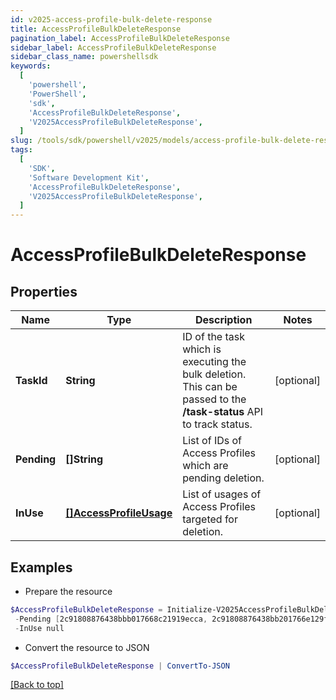 ```yaml
---
id: v2025-access-profile-bulk-delete-response
title: AccessProfileBulkDeleteResponse
pagination_label: AccessProfileBulkDeleteResponse
sidebar_label: AccessProfileBulkDeleteResponse
sidebar_class_name: powershellsdk
keywords:
  [
    'powershell',
    'PowerShell',
    'sdk',
    'AccessProfileBulkDeleteResponse',
    'V2025AccessProfileBulkDeleteResponse',
  ]
slug: /tools/sdk/powershell/v2025/models/access-profile-bulk-delete-response
tags:
  [
    'SDK',
    'Software Development Kit',
    'AccessProfileBulkDeleteResponse',
    'V2025AccessProfileBulkDeleteResponse',
  ]
---
```


# AccessProfileBulkDeleteResponse

## Properties

| Name | Type | Description | Notes |
| --- | --- | --- | --- |
| **TaskId** | **String** | ID of the task which is executing the bulk deletion. This can be passed to the **/task-status** API to track status. | [optional] |
| **Pending** | **[]String** | List of IDs of Access Profiles which are pending deletion. | [optional] |
| **InUse** | [**[]AccessProfileUsage**](access-profile-usage) | List of usages of Access Profiles targeted for deletion. | [optional] |

## Examples

- Prepare the resource

```powershell
$AccessProfileBulkDeleteResponse = Initialize-V2025AccessProfileBulkDeleteResponse  -TaskId 2c9180867817ac4d017817c491119a20 `
 -Pending [2c91808876438bbb017668c21919ecca, 2c91808876438bb201766e129f151816] `
 -InUse null
```

- Convert the resource to JSON

```powershell
$AccessProfileBulkDeleteResponse | ConvertTo-JSON
```

[[Back to top]](#)
